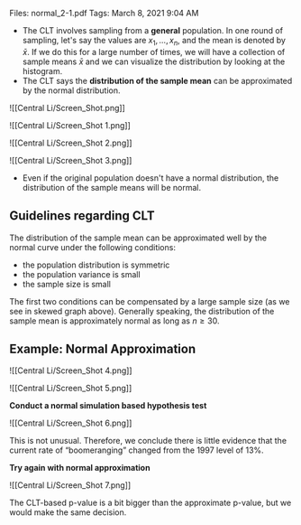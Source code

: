 Files: normal_2-1.pdf
Tags: March 8, 2021 9:04 AM

- The CLT involves sampling from a **general** population. In one round of sampling, let's say the values are $x_1, ..., x_n$, and the mean is denoted by $\bar{x}$. If we do this for a large number of times, we will have a collection of sample means $\bar{x}$ and we can visualize the distribution by looking at the histogram.
- The CLT says the **distribution of the sample mean** can be approximated by the normal distribution.

![[Central Li/Screen_Shot.png]]

![[Central Li/Screen_Shot 1.png]]

![[Central Li/Screen_Shot 2.png]]

![[Central Li/Screen_Shot 3.png]]

- Even if the original population doesn't have a normal distribution, the distribution of the sample means will be normal.

## Guidelines regarding CLT

The distribution of the sample mean can be approximated well by the normal curve under the following conditions:

- the population distribution is symmetric
- the population variance is small
- the sample size is small

The first two conditions can be compensated by a large sample size (as we see in skewed graph above). Generally speaking, the distribution of the sample mean is approximately normal as long as $n \geq 30$.

## Example: Normal Approximation

![[Central Li/Screen_Shot 4.png]]

![[Central Li/Screen_Shot 5.png]]

**Conduct a normal simulation based hypothesis test**

![[Central Li/Screen_Shot 6.png]]

This is not unusual. Therefore, we conclude there is little evidence that the current rate of “boomeranging” changed from the 1997 level of 13%.

**Try again with normal approximation**

![[Central Li/Screen_Shot 7.png]]

The CLT-based p-value is a bit bigger than the approximate p-value, but we would make the same decision.